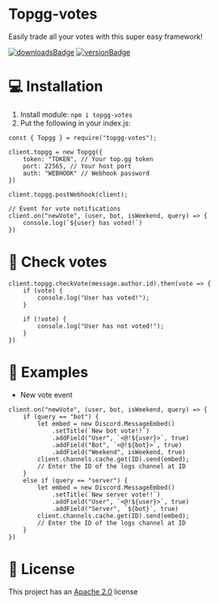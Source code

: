 # Topgg-votes
Easily trade all your votes with this super easy framework!

[![downloadsBadge](https://img.shields.io/npm/dt/topgg-votes?style=for-the-badge)](https://npmjs.com/topgg-votes)
[![versionBadge](https://img.shields.io/npm/v/topgg-votes?style=for-the-badge)](https://npmjs.com/topgg-votes)

# 💻 Installation

1. Install module: `npm i topgg-votes`
2. Put the following in your index.js:
```
const { Topgg } = require("topgg-votes");

client.topgg = new Topgg({
    token: "TOKEN", // Your top.gg token
    port: 22565, // Your host port
    auth: "WEBHOOK" // Webhook password
})

client.topgg.postWebhook(client);

// Event for vote notifications
client.on("newVote", (user, bot, isWeekend, query) => {
    console.log(`${user} has voted!`)
})
```

# 📨 Check votes
```
client.topgg.checkVote(message.author.id).then(vote => {
    if (vote) {
        console.log("User has voted!");
    }

    if (!vote) {
        console.log("User has not voted!");
    }
})
```

# 📂 Examples
- New vote event
```
client.on("newVote", (user, bot, isWeekend, query) => {
    if (query == "bot") {
        let embed = new Discord.MessageEmbed()
            .setTitle(`New bot vote!!`)
            .addField("User", `<@!${user}>`, true)
            .addField("Bot", `<@!${bot}>`, true)
            .addField("Weekend", isWeekend, true)
        client.channels.cache.get(ID).send(embed);
        // Enter the ID of the logs channel at ID
    }
    else if (query == "server") {
        let embed = new Discord.MessageEmbed()
            .setTitle(`New server vote!!`)
            .addField("User", `<@!${user}>`, true)
            .addField("Server", `${bot}`, true)
        client.channels.cache.get(ID).send(embed);
        // Enter the ID of the logs channel at ID
    }
})
```

# 📑 License
This project has an <a href="https://github.com/DotwoodMedia/topgg-votes/blob/main/LICENSE">Apache 2.0</a> license